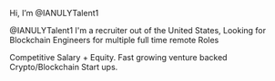 Hi, I’m @IANULYTalent1 

@IANULYTalent1 I'm a recruiter out of the United States, Looking for Blockchain Engineers for multiple full time remote Roles 

Competitive Salary + Equity. Fast growing venture backed Crypto/Blockchain Start ups. 
